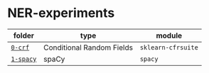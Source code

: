 # NER-experiments

| folder   | type                      | module             |
| ------   | ------------------------- | ------------------ |
| [`0-crf`](https://github.com/sdocio/NER-experiments/tree/main/0-crf)  | Conditional Random Fields | `sklearn-cfrsuite` |
| [`1-spacy`](https://github.com/sdocio/NER-experiments/tree/main/1-spacy) | spaCy | `spacy` |

